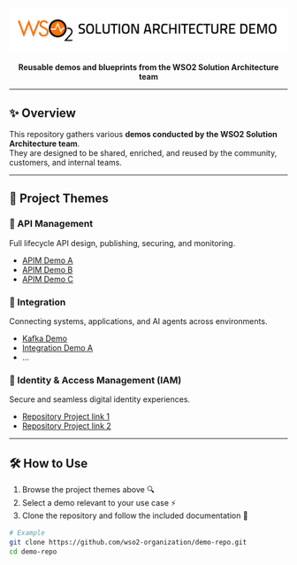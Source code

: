 <p align="center">
  <img src="https://raw.githubusercontent.com/Wso2DemoOrganization/.github/refs/heads/main/profile/logo.png" alt="WSO2 Logo"/>
</p>

<p align="center">
  <b>Reusable demos and blueprints from the WSO2 Solution Architecture team</b><br/>
</p>

---

## ✨ Overview

This repository gathers various **demos conducted by the WSO2 Solution Architecture team**.  
They are designed to be shared, enriched, and reused by the community, customers, and internal teams.  

---

## 📂 Project Themes

### 🔗 API Management
Full lifecycle API design, publishing, securing, and monitoring.  
- [APIM Demo A](https://github.com/Wso2DemoOrganization/APIM-Demo-A)   
- [APIM Demo B](https://github.com/Wso2DemoOrganization/APIM-Demo-A) 
- [APIM Demo C](https://github.com/Wso2DemoOrganization/APIM-Demo-A)  

### 🔄 Integration
Connecting systems, applications, and AI agents across environments.  
- [Kafka Demo](https://github.com/Wso2DemoOrganization/APIM-Demo-A)  
- [Integration Demo A]([#](https://github.com/Wso2DemoOrganization/Integration-Demo-A))  
- ... 

### 🔐 Identity & Access Management (IAM)
Secure and seamless digital identity experiences.  
- [Repository Project link 1](https://github.com/Wso2DemoOrganization/APIM-Demo-A)
- [Repository Project link 2](https://github.com/Wso2DemoOrganization/APIM-Demo-A) 

---

## 🛠️ How to Use

1. Browse the project themes above 🔍  
2. Select a demo relevant to your use case ⚡  
3. Clone the repository and follow the included documentation 📖  

```bash
# Example
git clone https://github.com/wso2-organization/demo-repo.git
cd demo-repo
